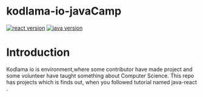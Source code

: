 # kodlama-io-javaCamp
[![react version](https://img.shields.io/badge/React-17.0.2-blue)](https://tr.reactjs.org/docs/getting-started.html) [![java version](https://img.shields.io/badge/java-16.0.2-orange)](https://docs.oracle.com/en/java/) 
# Introduction
Kodlama io is environment,where some contributor have made project and some volunteer have taught something about Computer Science. This repo has projects which is finds  out,  when you followed tutorial named java-react .
